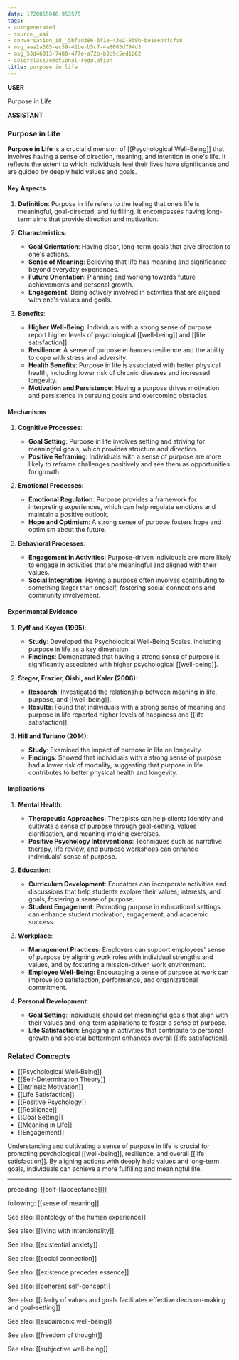 ```yaml
---
date: 1720855046.953575
tags:
- autogenerated
- source__oai
- conversation_id__5bfad386-6f1e-43e2-939b-be1eeb4fcfa8
- msg_aaa2a305-ec39-42be-b5c7-4a8003d794d3
- msg_53d46013-7488-477e-a72b-b3c9c5ed1b62
- colorclass/emotional-regulation
title: purpose in life
---
```


**USER**

Purpose in Life


**ASSISTANT**

### Purpose in Life

**Purpose in Life** is a crucial dimension of [[Psychological Well-Being]] that involves having a sense of direction, meaning, and intention in one's life. It reflects the extent to which individuals feel their lives have significance and are guided by deeply held values and goals.

#### Key Aspects

1. **Definition**:
   Purpose in life refers to the feeling that one’s life is meaningful, goal-directed, and fulfilling. It encompasses having long-term aims that provide direction and motivation.

2. **Characteristics**:
   - **Goal Orientation**: Having clear, long-term goals that give direction to one's actions.
   - **Sense of Meaning**: Believing that life has meaning and significance beyond everyday experiences.
   - **Future Orientation**: Planning and working towards future achievements and personal growth.
   - **Engagement**: Being actively involved in activities that are aligned with one's values and goals.

3. **Benefits**:
   - **Higher Well-Being**: Individuals with a strong sense of purpose report higher levels of psychological [[well-being]] and [[life satisfaction]].
   - **Resilience**: A sense of purpose enhances resilience and the ability to cope with stress and adversity.
   - **Health Benefits**: Purpose in life is associated with better physical health, including lower risk of chronic diseases and increased longevity.
   - **Motivation and Persistence**: Having a purpose drives motivation and persistence in pursuing goals and overcoming obstacles.

#### Mechanisms

1. **Cognitive Processes**:
   - **Goal Setting**: Purpose in life involves setting and striving for meaningful goals, which provides structure and direction.
   - **Positive Reframing**: Individuals with a sense of purpose are more likely to reframe challenges positively and see them as opportunities for growth.

2. **Emotional Processes**:
   - **Emotional Regulation**: Purpose provides a framework for interpreting experiences, which can help regulate emotions and maintain a positive outlook.
   - **Hope and Optimism**: A strong sense of purpose fosters hope and optimism about the future.

3. **Behavioral Processes**:
   - **Engagement in Activities**: Purpose-driven individuals are more likely to engage in activities that are meaningful and aligned with their values.
   - **Social Integration**: Having a purpose often involves contributing to something larger than oneself, fostering social connections and community involvement.

#### Experimental Evidence

1. **Ryff and Keyes (1995)**:
   - **Study**: Developed the Psychological Well-Being Scales, including purpose in life as a key dimension.
   - **Findings**: Demonstrated that having a strong sense of purpose is significantly associated with higher psychological [[well-being]].

2. **Steger, Frazier, Oishi, and Kaler (2006)**:
   - **Research**: Investigated the relationship between meaning in life, purpose, and [[well-being]].
   - **Results**: Found that individuals with a strong sense of meaning and purpose in life reported higher levels of happiness and [[life satisfaction]].

3. **Hill and Turiano (2014)**:
   - **Study**: Examined the impact of purpose in life on longevity.
   - **Findings**: Showed that individuals with a strong sense of purpose had a lower risk of mortality, suggesting that purpose in life contributes to better physical health and longevity.

#### Implications

1. **Mental Health**:
   - **Therapeutic Approaches**: Therapists can help clients identify and cultivate a sense of purpose through goal-setting, values clarification, and meaning-making exercises.
   - **Positive Psychology Interventions**: Techniques such as narrative therapy, life review, and purpose workshops can enhance individuals' sense of purpose.

2. **Education**:
   - **Curriculum Development**: Educators can incorporate activities and discussions that help students explore their values, interests, and goals, fostering a sense of purpose.
   - **Student Engagement**: Promoting purpose in educational settings can enhance student motivation, engagement, and academic success.

3. **Workplace**:
   - **Management Practices**: Employers can support employees' sense of purpose by aligning work roles with individual strengths and values, and by fostering a mission-driven work environment.
   - **Employee Well-Being**: Encouraging a sense of purpose at work can improve job satisfaction, performance, and organizational commitment.

4. **Personal Development**:
   - **Goal Setting**: Individuals should set meaningful goals that align with their values and long-term aspirations to foster a sense of purpose.
   - **Life Satisfaction**: Engaging in activities that contribute to personal growth and societal betterment enhances overall [[life satisfaction]].

### Related Concepts

- [[Psychological Well-Being]]
- [[Self-Determination Theory]]
- [[Intrinsic Motivation]]
- [[Life Satisfaction]]
- [[Positive Psychology]]
- [[Resilience]]
- [[Goal Setting]]
- [[Meaning in Life]]
- [[Engagement]]

Understanding and cultivating a sense of purpose in life is crucial for promoting psychological [[well-being]], resilience, and overall [[life satisfaction]]. By aligning actions with deeply held values and long-term goals, individuals can achieve a more fulfilling and meaningful life.


---

preceding: [[self-[[acceptance]]]]  


following: [[sense of meaning]]

See also: [[ontology of the human experience]]


See also: [[living with intentionality]]


See also: [[existential anxiety]]


See also: [[social connection]]


See also: [[existence precedes essence]]


See also: [[coherent self-concept]]


See also: [[clarity of values and goals facilitates effective decision-making and goal-setting]]


See also: [[eudaimonic well-being]]


See also: [[freedom of thought]]


See also: [[subjective well-being]]